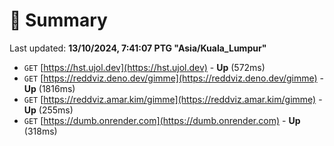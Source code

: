 # 📖 Summary
Last updated: **13/10/2024, 7:41:07 PTG "Asia/Kuala_Lumpur"**

- `GET` [https://hst.ujol.dev](https://hst.ujol.dev) - **Up** (572ms)
- `GET` [https://reddviz.deno.dev/gimme](https://reddviz.deno.dev/gimme) - **Up** (1816ms)
- `GET` [https://reddviz.amar.kim/gimme](https://reddviz.amar.kim/gimme) - **Up** (255ms)
- `GET` [https://dumb.onrender.com](https://dumb.onrender.com) - **Up** (318ms)
